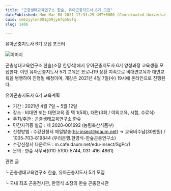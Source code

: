 ```yaml
---
title: "곤충생태교육연구소 한숲, 유아곤충지도사 6기 모집"
datePublished: Mon Mar 08 2021 17:33:29 GMT+0000 (Coordinated Universal Time)
cuid: cm6zyylnn001g09jy6fq5hvfq
slug: 1406

---
```



유아곤충지도사 6기 모집 포스터

![이미지](https://cdn.hashnode.com/res/hashnode/image/upload/v1739247340142/8fbe36d4-2bc1-474f-bd46-2125811dc35d.jpeg)

곤충생태교육연구소 한숲(소장 한영식)에서 유아곤충지도사 6기 양성과정 교육생을 모집한다. 이번 유아곤충지도사 5기 교육은 코로나19 상황 지속으로 비대면교육과 대면교육을 병행하여 진행될 예정이며, 개강은 2021년 4월 7일(수) 19시에 온라인으로 진행된다.

유아곤충지도사 6기 교육계획

- 기간 : 2021년 4월 7일 ~ 5월 12일
- 장소 : 비대면 또는 대면교육 중 택 1(5회), 대면(3회 / 야외교육, 시험, 수료식)
- 주최/주관 : 곤충생태교육연구소 한숲
- 민간자격증 발급 : 제 2020-001692 (농림축산식품부)
- 신청방법 : 수강신청서 메일발송(hs-insect@daum.net) → 교육비수납(30만원) / 1005-703-819844 (우리은행.한영식-한숲곤충연구소)
- 수강신청서 다운로드 : m.cafe.daum.net/edu-insect/SgPc/1
- 문의 : 한숲 사무국(010-5100-5744, 031-416-4861)

관련 글

└ 곤충생태교육연구소 한숲, 유아곤충지도사 5기 모집

└ 국내 최초 곤충전시관, 한영식 소장의 한숲 곤충전시관